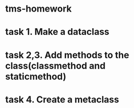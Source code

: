 # tms-homework
# task 1. Make a dataclass
# task 2,3. Add methods to the class(classmethod and staticmethod)
# task 4. Create a metaclass
